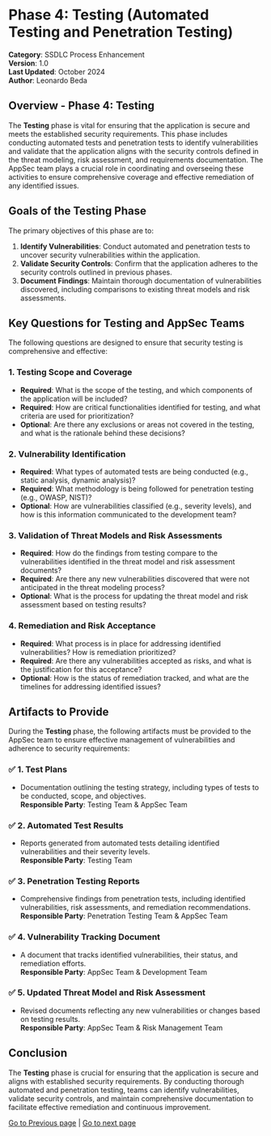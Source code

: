 # Phase 4: Testing (Automated Testing and Penetration Testing)

**Category**: SSDLC Process Enhancement  
**Version**: 1.0  
**Last Updated**: October 2024  
**Author**: Leonardo Beda

## Overview - Phase 4: Testing

The **Testing** phase is vital for ensuring that the application is secure and meets the established security requirements. This phase includes conducting automated tests and penetration tests to identify vulnerabilities and validate that the application aligns with the security controls defined in the threat modeling, risk assessment, and requirements documentation. The AppSec team plays a crucial role in coordinating and overseeing these activities to ensure comprehensive coverage and effective remediation of any identified issues.

## Goals of the Testing Phase

The primary objectives of this phase are to:

1. **Identify Vulnerabilities**: Conduct automated and penetration tests to uncover security vulnerabilities within the application.
2. **Validate Security Controls**: Confirm that the application adheres to the security controls outlined in previous phases.
3. **Document Findings**: Maintain thorough documentation of vulnerabilities discovered, including comparisons to existing threat models and risk assessments.

## Key Questions for Testing and AppSec Teams

The following questions are designed to ensure that security testing is comprehensive and effective:

### 1. **Testing Scope and Coverage**
- **Required**: What is the scope of the testing, and which components of the application will be included?
- **Required**: How are critical functionalities identified for testing, and what criteria are used for prioritization?
- **Optional**: Are there any exclusions or areas not covered in the testing, and what is the rationale behind these decisions?

### 2. **Vulnerability Identification**
- **Required**: What types of automated tests are being conducted (e.g., static analysis, dynamic analysis)?
- **Required**: What methodology is being followed for penetration testing (e.g., OWASP, NIST)?
- **Optional**: How are vulnerabilities classified (e.g., severity levels), and how is this information communicated to the development team?

### 3. **Validation of Threat Models and Risk Assessments**
- **Required**: How do the findings from testing compare to the vulnerabilities identified in the threat model and risk assessment documents?
- **Required**: Are there any new vulnerabilities discovered that were not anticipated in the threat modeling process?
- **Optional**: What is the process for updating the threat model and risk assessment based on testing results?

### 4. **Remediation and Risk Acceptance**
- **Required**: What process is in place for addressing identified vulnerabilities? How is remediation prioritized?
- **Required**: Are there any vulnerabilities accepted as risks, and what is the justification for this acceptance?
- **Optional**: How is the status of remediation tracked, and what are the timelines for addressing identified issues?

## Artifacts to Provide

During the **Testing** phase, the following artifacts must be provided to the AppSec team to ensure effective management of vulnerabilities and adherence to security requirements:

### ✅ **1. Test Plans**
   - Documentation outlining the testing strategy, including types of tests to be conducted, scope, and objectives.  
   **Responsible Party**: Testing Team & AppSec Team

### ✅ **2. Automated Test Results**
   - Reports generated from automated tests detailing identified vulnerabilities and their severity levels.  
   **Responsible Party**: Testing Team

### ✅ **3. Penetration Testing Reports**
   - Comprehensive findings from penetration tests, including identified vulnerabilities, risk assessments, and remediation recommendations.  
   **Responsible Party**: Penetration Testing Team & AppSec Team

### ✅ **4. Vulnerability Tracking Document**
   - A document that tracks identified vulnerabilities, their status, and remediation efforts.  
   **Responsible Party**: AppSec Team & Development Team

### ✅ **5. Updated Threat Model and Risk Assessment**
   - Revised documents reflecting any new vulnerabilities or changes based on testing results.  
   **Responsible Party**: AppSec Team & Risk Management Team

## Conclusion

The **Testing** phase is crucial for ensuring that the application is secure and aligns with established security requirements. By conducting thorough automated and penetration testing, teams can identify vulnerabilities, validate security controls, and maintain comprehensive documentation to facilitate effective remediation and continuous improvement.

[Go to Previous page](./Phase3-Development.md) | [Go to next page](./Phase5-Deployment.md)